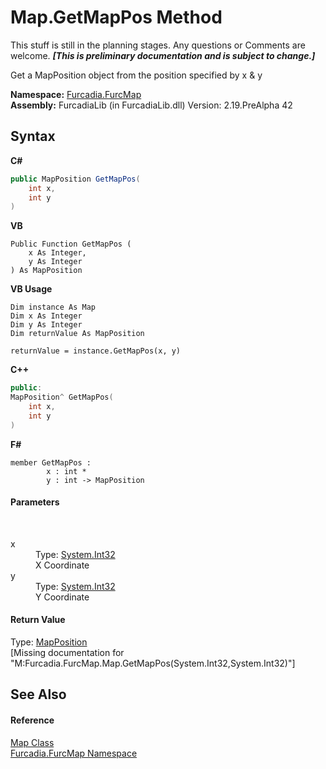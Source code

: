 # Map.GetMapPos Method 
This stuff is still in the planning stages. Any questions or Comments are welcome. _**\[This is preliminary documentation and is subject to change.\]**_

Get a MapPosition object from the position specified by x & y

**Namespace:**&nbsp;<a href="N_Furcadia_FurcMap">Furcadia.FurcMap</a><br />**Assembly:**&nbsp;FurcadiaLib (in FurcadiaLib.dll) Version: 2.19.PreAlpha 42

## Syntax

**C#**<br />
``` C#
public MapPosition GetMapPos(
	int x,
	int y
)
```

**VB**<br />
``` VB
Public Function GetMapPos ( 
	x As Integer,
	y As Integer
) As MapPosition
```

**VB Usage**<br />
``` VB Usage
Dim instance As Map
Dim x As Integer
Dim y As Integer
Dim returnValue As MapPosition

returnValue = instance.GetMapPos(x, y)
```

**C++**<br />
``` C++
public:
MapPosition^ GetMapPos(
	int x, 
	int y
)
```

**F#**<br />
``` F#
member GetMapPos : 
        x : int * 
        y : int -> MapPosition 

```


#### Parameters
&nbsp;<dl><dt>x</dt><dd>Type: <a href="http://msdn2.microsoft.com/en-us/library/td2s409d" target="_blank">System.Int32</a><br />X Coordinate</dd><dt>y</dt><dd>Type: <a href="http://msdn2.microsoft.com/en-us/library/td2s409d" target="_blank">System.Int32</a><br />Y Coordinate</dd></dl>

#### Return Value
Type: <a href="T_Furcadia_FurcMap_MapPosition">MapPosition</a><br />\[Missing <returns> documentation for "M:Furcadia.FurcMap.Map.GetMapPos(System.Int32,System.Int32)"\]

## See Also


#### Reference
<a href="T_Furcadia_FurcMap_Map">Map Class</a><br /><a href="N_Furcadia_FurcMap">Furcadia.FurcMap Namespace</a><br />